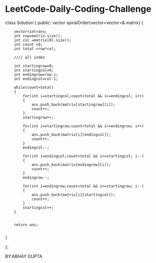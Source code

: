 # LeetCode-Daily-Coding-Challenge


class Solution {
public:
    vector<int> spiralOrder(vector<vector<int>>& matrix) {
        
        vector<int>ans;
        int row=matrix.size();
        int col =matrix[0].size();
        int count =0;
        int total =row*col;
        
        //// all index 
        
        int startingrow=0;
        int startingcol=0;
        int endingrow=row-1;
        int endingcol=col-1;
        
        while(count<total)
        {
            for(int i=startingcol;count<total && i<=endingcol; i++)
            {
                ans.push_back(matrix[startingrow][i]);
                count++;
            }
            startingrow++;
            
            for(int i=startingrow;count<total && i<=endingrow; i++)
            {
                ans.push_back(matrix[i][endingcol]);
                count++;
            }
            endingcol--;
            
            for(int i=endingcol;count<total && i>=startingcol; i--)
            {
                ans.push_back(matrix[endingrow][i]);
                count++;
            }
            endingrow--;
            
            for(int i=endingrow;count<total && i>=startingrow; i--)
            {
                ans.push_back(matrix[i][startingcol]);
                count++;
            }
            startingcol++;
        }
        
        
        return ans;
        
        
    }
};
  
  
  BY:ABHAY GUPTA
